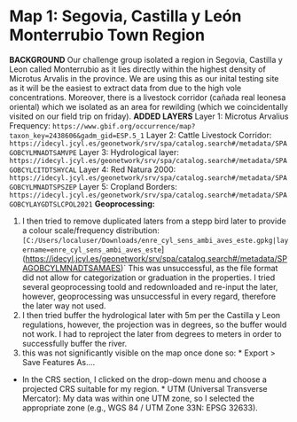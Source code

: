 # Map 1: Segovia, Castilla y León Monterrubio Town Region 
**BACKGROUND**
Our challenge group isolated a region in Segovia, Castilla y Leon called Monterrubio as it lies directly within the highest density of Microtus Arvalis in the province. We are using this as our inital testing site as it will be the easiest to extract data from due to the high vole concentrations. Moreover, there is a livestock corridor (cañada real leonesa oriental) which we isolated as an area for rewilding (which we coincidentally visited on our field trip on friday). 
**ADDED LAYERS**
Layer 1: Microtus Arvalius Frequency: `https://www.gbif.org/occurrence/map?taxon_key=2438606&gadm_gid=ESP.5_1`
Layer 2: Cattle Livestock Corridor: `https://idecyl.jcyl.es/geonetwork/srv/spa/catalog.search#/metadata/SPAGOBCYLMNADTSAMVPE`
Layer 3: Hydrological layer: `https://idecyl.jcyl.es/geonetwork/srv/spa/catalog.search#/metadata/SPAGOBCYLCITDTSHYCAL`
Layer 4: Red Natura 2000: `https://idecyl.jcyl.es/geonetwork/srv/spa/catalog.search#/metadata/SPAGOBCYLMNADTSPSZEP`
Layer 5: Cropland Borders: `https://idecyl.jcyl.es/geonetwork/srv/spa/catalog.search#/metadata/SPAGOBCYLAYGDTSLCPOL2021`
**Geoprocessing:** 
1. I then tried to remove duplicated laters from a stepp bird later to provide a colour scale/frequency distribution: `[C:/Users/localuser/Downloads/enre_cyl_sens_ambi_aves_este.gpkg|layername=enre_cyl_sens_ambi_aves_este`](https://idecyl.jcyl.es/geonetwork/srv/spa/catalog.search#/metadata/SPAGOBCYLMNADTSAMAES)`
This was unsuccessful, as the file format did not allow for categorization or graduation in the properties. I tried several geoprocessing toold and redownloaded and re-input the later, however, geoprocessing was unsuccessful in every regard, therefore the later way not used.
2. I then tried buffer the hydrological later with 5m per the Castilla y Leon regulations, however, the projection was in degrees, so the buffer would not work. I had to reproject the later from degrees to meters in order to successfully buffer the river. 
3. this was not significantly visible on the map once done so: *  Export > Save Features As....
* In the CRS section, I clicked on the drop-down menu and choose a projected CRS suitable for my region. * UTM (Universal Transverse Mercator): My data was within one UTM zone, so I selected the appropriate zone (e.g., WGS 84 / UTM Zone 33N: EPSG 32633).
